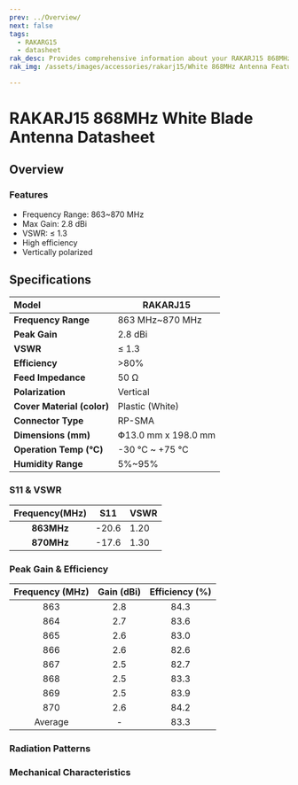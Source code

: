 ```yaml
---
prev: ../Overview/
next: false
tags:
  - RAKARG15
  - datasheet
rak_desc: Provides comprehensive information about your RAKARJ15 868MHz White Blade Antenna to help you use it. This information includes technical specifications and characteristics.
rak_img: /assets/images/accessories/rakarj15/White 868MHz Antenna Features.png

---
```


# RAKARJ15 868MHz White Blade Antenna Datasheet
## Overview

### Features

- Frequency Range: 863~870&nbsp;MHz
- Max Gain: 2.8&nbsp;dBi
- VSWR: ≤ 1.3
- High efficiency
- Vertically polarized

<rk-img
  src="/assets/images/accessories/rakarj15/White 868MHz Antenna Features.png"
  width="70%"
  caption="RAKARJ15 Antenna Overview"
/>

## Specifications

| **Model**                  | RAKARJ15                      |
| :------------------------- | ----------------------------- |
| **Frequency Range**        | 863&nbsp;MHz~870&nbsp;MHz     |
| **Peak Gain**              | 2.8&nbsp;dBi                  |
| **VSWR**                   | ≤ 1.3                         |
| **Efficiency**             | >80%                          |
| **Feed Impedance**         | 50&nbsp;Ω                     |
| **Polarization**           | Vertical                      |
| **Cover Material (color)** | Plastic (White)               |
| **Connector Type**         | RP-SMA                        |
| **Dimensions (mm)**        | Փ13.0&nbsp;mm x 198.0&nbsp;mm |
| **Operation Temp (°C)**    | -30&nbsp;°C ~ +75&nbsp;°C     |
| **Humidity Range**         | 5%~95%                        |

### S11 & VSWR

| **Frequency(MHz)** | S11   | VSWR |
| :----------------: | ----- | ---- |
|     **863MHz**     | -20.6 | 1.20 |
|     **870MHz**     | -17.6 | 1.30 |

<rk-img
  src="/assets/images/accessories/rakarj15/White 868MHz Antenna VSER.png"
  width="70%"
  caption="S11 and VSWR Graph"
/>

### Peak Gain & Efficiency

| **Frequency (MHz)** | **Gain (dBi)** | **Efficiency (%)** |
| :-----------------: | :------------: | :----------------: |
|         863         |      2.8       |        84.3        |
|         864         |      2.7       |        83.6        |
|         865         |      2.6       |        83.0        |
|         866         |      2.6       |        82.6        |
|         867         |      2.5       |        82.7        |
|         868         |      2.5       |        83.3        |
|         869         |      2.5       |        83.9        |
|         870         |      2.6       |        84.2        |
|       Average       |       -        |        83.3        |

### Radiation Patterns

<rk-img
  src="/assets/images/accessories/rakarj15/White 868MHz Antenna Radiation Patterns.png"
  width="70%"
  caption="Radiation Patterns"
/>

### Mechanical Characteristics

<rk-img
  src="/assets/images/accessories/rakarj15/White 868MHz Antenna Mechanical Specifications.png"
  width="80%"
  caption="Mechanical Specifications"
/>
